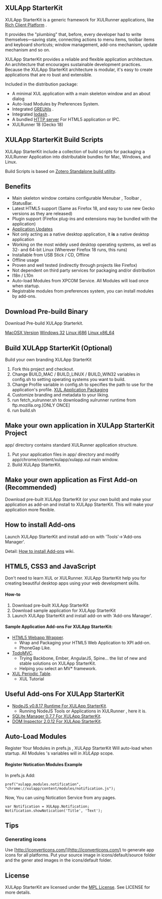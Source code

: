 XULApp StarterKit
-----------------------------
XULApp StarterKit is a generic framework for XULRunner applications, like [Rich Client Platform](http://en.wikipedia.org/wiki/Rich_client_platform) .

It provides the "plumbing" that, before, every developer had to write themselves—saving state, connecting actions to menu items, toolbar items and keyboard shortcuts;
 window management, add-ons mechanism, update mechanism and so on.

XULApp StarterKit provides a reliable and flexible application architecture.
An architecture that encourages sustainable development practices. Because the XULApp StarterKit architecture is modular, it's easy to create applications that are ro
bust and extensible.


Included in the distribution package:

* A minimal XUL application with a main skeleton window and an about dialog
* Auto-load Modules by Preferences System.
* Integrated [GREUtils](https://github.com/racklin/greutils) .
* Integrated [lodash](https://github.com/bestiejs/lodash) .
* A bundled [HTTP server](https://developer.mozilla.org/en-US/docs/Httpd.js/HTTP_server_for_unit_tests) For HTML5 application or IPC.
* XULRunner 18 (Gecko 18)


XULApp StarterKit Build Scripts
-----------------------------
XULApp StarterKit include a collection of build scripts for packaging a XULRunner Application into distributable
bundles for Mac, Windows, and Linux.

Build Scripts is based on [Zotero Standalone build utility](https://github.com/zotero/zotero-standalone-build).


Benefits
-----------------------------

* Main skeleton window contains configurable Menubar , Toolbar , StatusBar.
* Latest HTML5 support (Same as Firefox 18, and easy to use new Gecko versions as they are released)
* Plugin support (Firefox plug-ins and extensions may be bundled with the application)
* [Application Updates](https://developer.mozilla.org/en-US/docs/XULRunner/Application_Update)
* Not only acting as a native desktop application, it **is** a native desktop application
* Working on the most widely used desktop operating systems, as well as 32- and 64-bit Linux (Wherever Firefox 18 runs, this runs)
* Installable from USB Stick / CD, Offline
* Offline usage
* Proven and well tested (indirectly through projects like Firefox)
* Not dependent on third party services for packaging and/or distribution
* I18n / L10n
* Auto-load Modules from XPCOM Service. All Modules will load once when startup.
* Registrable modules from preferences system, you can install modules by add-ons.


Download Pre-build Binary
-----------------------------
Download Pre-build XULApp Starterkit.

[MacOSX Version](https://s3.amazonaws.com/xulapp/starter-kit/1.1.0/xulapp-starterkit-1.1.0.0abc607.dmg)
[Windows 32](https://s3.amazonaws.com/xulapp/starter-kit/1.1.0/xulapp-starterkit-1.1.0.0abc607-win32.zip)
[Linux i686](https://s3.amazonaws.com/xulapp/starter-kit/1.1.0/xulapp-starterkit-1.1.0.0abc607-linux-i686.tar.bz2)
[Linux x86_64](https://s3.amazonaws.com/xulapp/starter-kit/1.1.0/xulapp-starterkit-1.1.0.0abc607-linux-x86_64.tar.bz2)


Build XULApp StarterKit (Optional)
-----------------------------
Build your own branding XULApp StarterKit

1. Fork this project and checkout.
2. Change BUILD_MAC / BUILD_LINUX / BUILD_WIN32 variables in config.sh to setting operating systems you want to build.
3. Change Profile variable in config.sh to specifies the path to use for the application's profile. [XUL Application Packaging](https://developer.mozilla.org/en-US/docs/XUL_Application_Packaging)
4. Customize branding and metadata to your liking.
5. run fetch_xulrunner.sh to downloading xulrunner runtime from ftp.mozilla.org.[ONLY ONCE]
6. run build.sh


Make your own application in XULApp StarterKit Project
-----------------------------
app/ directory contains standard XULRunner application structure.
1. Put your application files in app/ directory and modify app/chrome/content/xulapp/xulapp.xul main window.
2. Build XULApp StarterKit.


Make your own application as First Add-on (Recommended)
-----------------------------
Download pre-built XULApp StarterKit (or your own build) and make your application as add-on and install to XULApp StarterKit.
This will make your application more flexible.


How to install Add-ons
-----------------------------
Launch XULApp StarterKit and install add-on with 'Tools'->'Add-ons Manager'.

Detail: [How to install Add-ons](https://github.com/racklin/xulapp-starterkit/wiki/How-to-install-Add-ons) wiki.


HTML5, CSS3 and JavaScript
-----------------------------
Don't need to learn XUL or XULRunner. XULApp StarterKit help you for creating beautiful desktop apps using your web development skills.
####  How-to
1. Download pre-built XULApp StarterKit
2. Download sample application for XULApp StarterKit
3. Launch XULApp StarterKit and install add-on with 'Add-ons Manager'.

#### Sample Application Add-ons For XULApp StarterKit:
* [HTML5 Webapp Wrapper](https://github.com/racklin/xulapp-starterkit-app-webapp-wrapper).
    * Wrap and Packaging your HTML5 Web Application to XPI add-on.
    * PhoneGap Like.
* [TodoMVC](https://github.com/racklin/xulapp-starterkit-app-todomvc).
    * Trying Backbone, Ember, AngularJS, Spine... the list of new and stable solutions on XULApp StarterKit.
    * Helping you select an MV* framework.
* [XUL Periodic Table](https://github.com/racklin/xulapp-starterkit-app-xul-periodic-table).
    * XUL Tutorial


Useful Add-ons For XULApp StarterKit
-----------------------------
* [NodeJS v0.8.17 Runtime For XULApp StarterKit](https://github.com/racklin/xulapp-starterkit-addon-nodejs).
  * Running NodeJS Tools or Applications in XULRunner , here it is.
* [SQLite Manager 0.7.7 For XULApp StarterKit](https://github.com/racklin/xulapp-starterkit-addon-sqlitemanager).
* [DOM Inspector 2.0.12 For XULApp StarterKit](https://github.com/racklin/xulapp-starterkit-addon-dominspector).


Auto-Load Modules
-----------------------------
Register Your Modules in prefs.js , XULApp StarterKit Will auto-load when startup.
All Modules 's variables will in *XULApp* scope.


#### Register Notication Modules Example
In prefs.js Add:

```
pref("xulapp.modules.notification", "chrome://xulapp/content/modules/notification.js");
```

Now, You can using Notication Service from any pages.

```
var Notification = XULApp.Notification;
Notification.showNotication('Title', 'Text');
```


Tips
-----------------------------
### Generating icons
Use [http://iconverticons.com/](http://iconverticons.com/) to generate app icons for all platforms. Put your source image in icons/default/source folder and the gener
ated images in the icons/default folder.



License
-----------------------------
XULApp StarterKit are licensed under the [MPL License](http://mozilla.org/mpl/2.0/).
See LICENSE for more details.


